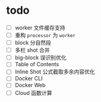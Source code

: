 # todo

- [ ] worker 文件缓存支持
- [ ] 重构 `processor` 为 `worker`
- [ ] block 分自然段
- [ ] 多栏 shot 合并
- [ ] big-block 误识别优化
- [ ] Table of Contents
- [ ] Inline Shot 公式截取多余内容优化
- [ ] Docker CLI
- [ ] Docker Web
- [ ] Cloud 函数计算

